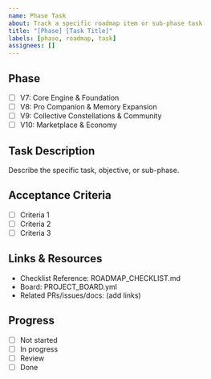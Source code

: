 ```yaml
---
name: Phase Task
about: Track a specific roadmap item or sub-phase task
title: "[Phase] [Task Title]"
labels: [phase, roadmap, task]
assignees: []
---
```


## Phase
- [ ] V7: Core Engine & Foundation
- [ ] V8: Pro Companion & Memory Expansion
- [ ] V9: Collective Constellations & Community
- [ ] V10: Marketplace & Economy

## Task Description
Describe the specific task, objective, or sub-phase.

## Acceptance Criteria
- [ ] Criteria 1
- [ ] Criteria 2
- [ ] Criteria 3

## Links & Resources
- Checklist Reference: ROADMAP_CHECKLIST.md
- Board: PROJECT_BOARD.yml
- Related PRs/issues/docs: (add links)

## Progress
- [ ] Not started
- [ ] In progress
- [ ] Review
- [ ] Done